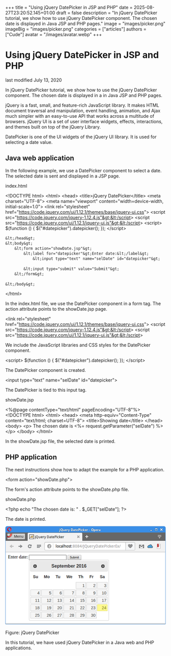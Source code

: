 +++
title = "Using jQuery DatePicker in JSP and PHP"
date = 2025-08-27T23:20:52.145+01:00
draft = false
description = "In jQuery DatePicker tutorial, we show how to use jQuery DatePicker component. The chosen date is displayed in Java JSP and PHP pages."
image = "images/picker.png"
imageBig = "images/picker.png"
categories = ["articles"]
authors = ["Cude"]
avatar = "/images/avatar.webp"
+++

# Using jQuery DatePicker in JSP and PHP

last modified July 13, 2020 

In jQuery DatePicker tutorial, we show how to use the jQuery DatePicker
component. The chosen date is displayed in a in Java JSP 
and PHP pages.

jQuery is a fast, small, and feature-rich JavaScript library. It
makes HTML document traversal and manipulation, event handling, animation, and
Ajax much simpler with an easy-to-use API that works across a multitude of
browsers. jQuery UI is a set of user interface widgets, effects,
interactions, and themes built on top of the jQuery Library. 

DatePicker is one of the UI widgets of the jQuery UI library. 
It is used for selecting a date value.

## Java web application

In the following example, we use a DatePicker component to select a date.
The selected date is sent and displayed in a JSP page.

index.html
  

&lt;!DOCTYPE html&gt;
&lt;html&gt;
    &lt;head&gt;
        &lt;title&gt;jQuery DatePicker&lt;/title&gt;
        &lt;meta charset="UTF-8"&gt;
        &lt;meta name="viewport" content="width=device-width, initial-scale=1.0"&gt;
        &lt;link rel="stylesheet" href="https://code.jquery.com/ui/1.12.1/themes/base/jquery-ui.css"&gt;
        &lt;script src="https://code.jquery.com/jquery-1.12.4.js"&gt;&lt;/script&gt;
        &lt;script src="https://code.jquery.com/ui/1.12.1/jquery-ui.js"&gt;&lt;/script&gt;
        &lt;script&gt;
            $(function () {
                $("#datepicker").datepicker();
            });
        &lt;/script&gt;

    &lt;/head&gt;
    &lt;body&gt;
        &lt;form action="showDate.jsp"&gt;
            &lt;label for="datepicker"&gt;Enter date:&lt;/label&gt;
                &lt;input type="text" name="selDate" id="datepicker"&gt;
            
            &lt;input type="submit" value="Submit"&gt;
        &lt;/form&gt;
            
    &lt;/body&gt;
&lt;/html&gt;

In the index.html file, we use the DatePicker component
in a form tag. The action attribute points to the showDate.jsp
page.

&lt;link rel="stylesheet" href="https://code.jquery.com/ui/1.12.1/themes/base/jquery-ui.css"&gt;
&lt;script src="https://code.jquery.com/jquery-1.12.4.js"&gt;&lt;/script&gt;
&lt;script src="https://code.jquery.com/ui/1.12.1/jquery-ui.js"&gt;&lt;/script&gt;

We include the JavaScript libraries and CSS styles for the DatePicker component.

&lt;script&gt;
    $(function () {
        $("#datepicker").datepicker();
    });
&lt;/script&gt;

The DatePicker component is created.

&lt;input type="text" name="selDate" id="datepicker"&gt;

The DatePicker is tied to this input tag.

showDate.jsp
  

&lt;%@page contentType="text/html" pageEncoding="UTF-8"%&gt;
&lt;!DOCTYPE html&gt;
&lt;html&gt;
    &lt;head&gt;
        &lt;meta http-equiv="Content-Type" content="text/html; charset=UTF-8"&gt;
        &lt;title&gt;Showing date&lt;/title&gt;
    &lt;/head&gt;
    &lt;body&gt;
        &lt;p&gt;
            The chosen date is &lt;%= request.getParameter("selDate") %&gt;
        &lt;/p&gt;
    &lt;/body&gt;
&lt;/html&gt;

In the showDate.jsp file, the selected date is printed.

## PHP application

The next instructions show how to adapt the example for a PHP application.

&lt;form action="showDate.php"&gt;

The form's action attribute points to the showDate.php file.

showDate.php
  

&lt;?php
    echo "The chosen date is: " . $_GET["selDate"];
?&gt;

The date is printed.

![picker.png](images/picker.png)

Figure: jQuery DatePicker

In this tutorial, we have used jQuery DatePicker in a Java web and PHP applications.